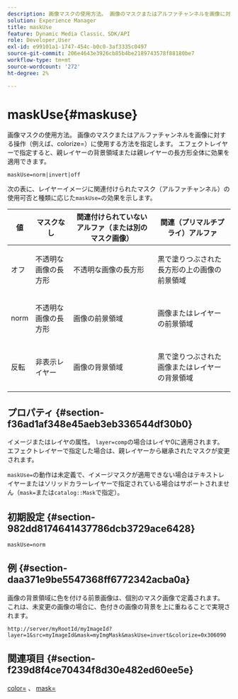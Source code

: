 ```yaml
---
description: 画像マスクの使用方法。 画像のマスクまたはアルファチャンネルを画像に対する操作（例えば、colorize=）に使用する方法を指定します。 エフェクトレイヤーで指定すると、親レイヤーの背景領域または親レイヤーの長方形全体に効果を適用できます。
solution: Experience Manager
title: maskUse
feature: Dynamic Media Classic、SDK/API
role: Developer,User
exl-id: e99101a1-1747-454c-b0c0-3af3335c0497
source-git-commit: 206e4643e3926cb85b4be2189743578f88180be7
workflow-type: tm+mt
source-wordcount: '272'
ht-degree: 2%

---
```


# maskUse{#maskuse}

画像マスクの使用方法。 画像のマスクまたはアルファチャンネルを画像に対する操作（例えば、colorize=）に使用する方法を指定します。 エフェクトレイヤーで指定すると、親レイヤーの背景領域または親レイヤーの長方形全体に効果を適用できます。

`maskUse=norm|invert|off`

次の表に、レイヤーイメージに関連付けられたマスク（アルファチャンネル）の使用可否と種類に応じた`maskUse=`の効果を示します。

<table id="table_B765F6A765F548948531AF26DA0B4360"> 
 <thead> 
  <tr> 
   <th class="entry"> <b> 値</b> </th> 
   <th class="entry"> <b> マスクなし</b> </th> 
   <th class="entry"> <b> 関連付けられていないアルファ（または別のマスク画像）</b> </th> 
   <th class="entry"> <b> 関連（プリマルチプライ）アルファ</b> </th> 
  </tr> 
 </thead>
 <tbody> 
  <tr> 
   <td> <p> <span class="codeph"> オフ </span> </p> </td> 
   <td> <p> 不透明な画像の長方形 </p> </td> 
   <td> <p> 不透明な画像の長方形 </p> </td> 
   <td> <p> 黒で塗りつぶされた長方形の上の画像の前景領域 </p> </td> 
  </tr> 
  <tr> 
   <td> <p> <span class="codeph"> norm  </span> </p> </td> 
   <td> <p> 不透明な画像の長方形 </p> </td> 
   <td> <p> 画像の前景領域 </p> </td> 
   <td> <p> 画像またはレイヤーの前景領域 </p> </td> 
  </tr> 
  <tr> 
   <td> <p> <span class="codeph"> 反転  </span> </p> </td> 
   <td> <p> 非表示レイヤー </p> </td> 
   <td> <p> 画像の背景領域 </p> </td> 
   <td> <p> 黒で塗りつぶされた画像またはレイヤーの背景領域 </p> </td> 
  </tr> 
 </tbody> 
</table>

## プロパティ {#section-f36ad1af348e45aeb3eb336544df30b0}

イメージまたはレイヤの属性。 `layer=comp`の場合はレイヤ0に適用されます。 エフェクトレイヤーで指定した場合は、親レイヤーから継承されたマスクが変更されます。

`maskUse=`の動作は未定義で、イメージマスクが適用できない場合はテキストレイヤーまたはソリッドカラーレイヤーで指定されている場合はサポートされません（`mask=`または`catalog::Mask`で指定）。

## 初期設定 {#section-982dd8174641437786dcb3729ace6428}

`maskUse=norm`

## 例 {#section-daa371e9be5547368ff6772342acba0a}

画像の背景領域に色を付ける前景画像は、個別のマスク画像で定義されます。 これは、未変更の画像の場合に、色付きの画像の背景を上に重ねることで実現されます。

`http://server/myRootId/myImageId?layer=1&src=myImageId&mask=myImgMask&maskUse=invert&colorize=0x306090`

## 関連項目 {#section-f239d8f4ce70434f8d30e482ed60ee5e}

[color=](/help/aem-is-ir-api/is-api/http-ref/image-serving-api-ref/c-http-protocol-reference/c-data-types/r-is-http-color.md) 、 [mask=](../../../../../is-api/http-ref/image-serving-api-ref/c-http-protocol-reference/c-command-reference/r-mask.md#reference-922254e027404fb890b850e2723ee06e)
